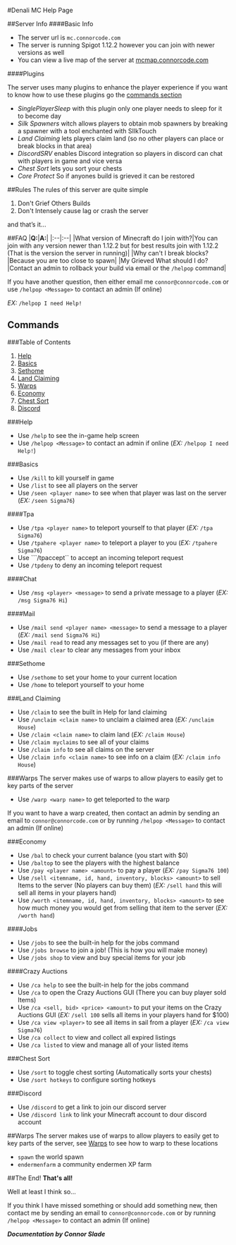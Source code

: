 #Denali MC Help Page

##Server Info
####Basic Info

- The server url is ```mc.connorcode.com```
- The server is running Spigot 1.12.2 however you can join with newer versions as well
- You can view a live map of the server at [mcmap.connorcode.com](http://mcmap.connorcode.com)

####Plugins

The server uses many plugins to enhance the player experience if you want to know how to use these plugins go the [commands section](#commands)

- _SinglePlayerSleep_ with this plugin only one player needs to sleep for it to become day
- _Silk Spawners_ witch allows players to obtain mob spawners by breaking a spawner with a tool enchanted with SIlkTouch
- _Land Claiming_ lets players claim land (so no other players can place or break blocks in that area)
- _DiscordSRV_ enables Discord integration so players in discord can chat with players in game and vice versa
- _Chest Sort_ lets you sort your chests
- _Core Protect_ So if anyones build is grieved it can be restored

##Rules
The rules of this server are quite simple

1. Don't Grief Others Builds
2. Don't Intensely cause lag or crash the server

and that’s it...

##FAQ
|**Q:**|**A:**|
|:--|:--|
|What version of Minecraft do I join with?|You can join with any version newer than 1.12.2 but for best results join with 1.12.2 (That is the version the server in running)|
|Why can't I break blocks?|Because you are too close to spawn|
|My Grieved What should I do?|Contact an admin to rollback your build via email or the ```/helpop``` command|

If you have another question, then either email me ```connor@connorcode.com``` or use ```/helpop <Message>``` to contact an admin (If online) 

*EX:* ```/helpop I need Help!```

## Commands
###Table of Contents
1. [Help](#help)
2. [Basics](#Basics)
2. [Sethome](#sethome)
3. [Land Claiming](#land-claiming)
4. [Warps](#warps)
5. [Economy](#economy)
6. [Chest Sort](#chest-sort)
7. [Discord](#discord)


###Help
- Use ```/help``` to see the in-game help screen
- Use ```/helpop <Message>``` to contact an admin if online (*EX:* ```/helpop I need Help!```)

###Basics
- Use ```/kill``` to kill yourself in game
- Use ```/list``` to see all players on the server
- Use ```/seen <player name>``` to see when that player was last on the server (*EX:* ```/seen Sigma76```)

####Tpa

- Use ```/tpa <player name>``` to teleport yourself to that player (*EX:* ```/tpa Sigma76```)
- Use ```/tpahere <player name>``` to teleport a player to you (*EX:* ```/tpahere Sigma76```)
- Use ```/tpaccept`` to accept an incoming teleport request
- Use ```/tpdeny``` to deny an incoming teleport request

####Chat

- Use ```/msg <player> <message>``` to send a private message to a player (*EX:* ```/msg Sigma76 Hi```)

####Mail

- Use ```/mail send <player name> <message>``` to send a message to a player (*EX:* ```/mail send Sigma76 Hi```)
- Use ```/mail read``` to read any messages set to you (if there are any)
- Use ```/mail clear``` to clear any messages from your inbox


###Sethome
- Use ```/sethome``` to set your home to your current location
- Use ```/home``` to teleport yourself to your home

###Land Claiming
- Use ```/claim``` to see the built in Help for land claiming
- Use ```/unclaim <claim name>``` to unclaim a claimed area (*EX:* ```/unclaim House```)
- Use ```/claim <claim name>``` to claim land (*EX:* ```/claim House```)
- Use ```/claim myclaims``` to see all of your claims
- Use ```/claim info``` to see all claims on the server
- Use ```/claim info <claim name>``` to see info on a claim (*EX:* ```/claim info House```)

###Warps
The server makes use of warps to allow players to easily get to key parts of the server

- Use ```/warp <warp name>``` to get teleported to the warp

If you want to have a warp created, then contact an admin by sending an email to ```connor@connorcode.com``` or by running ```/helpop <Message>``` to contact an admin (If online) 

###Economy
- Use ```/bal``` to check your current balance (you start with $0)
- Use ```/baltop``` to see the players with the highest balance
- Use ```/pay <player name> <amount>``` to pay a player (*EX:* ```/pay Sigma76 100```)
- Use ```/sell <itemname, id, hand, inventory, blocks> <amount>``` to sell Items to the server (No players can buy them) (*EX:* ```/sell hand``` this will sell all items in your players hand)
- Use ```/worth <itemname, id, hand, inventory, blocks> <amount>``` to see how much money you would get from selling that item to the server (*EX:* ```/worth hand```)

####Jobs

- Use ```/jobs``` to see the built-in help for the jobs command
- Use ```/jobs browse``` to join a job! (This is how you will make money)
- Use ```/jobs shop``` to view and buy special items for your job

####Crazy Auctions

- Use ```/ca help``` to see the built-in help for the jobs command
- Use ```/ca``` to open the Crazy Auctions GUI (There you can buy player sold Items)
- Use ```/ca <sell, bid> <price> <amount>``` to put your items on the Crazy Auctions GUI (*EX:* ```/sell 100``` sells all items in your players hand for $100)
- Use ```/ca view <player>``` to see all items in sail from a player (*EX:* ```/ca view Sigma76```)
- Use ```/ca collect``` to view and collect all expired listings
- Use ```/ca listed``` to view and manage all of your listed items

###Chest Sort

- Use ```/sort``` to toggle chest sorting (Automatically sorts your chests)
- Use ```/sort hotkeys``` to configure sorting hotkeys

###Discord
- Use ```/discord``` to get a link to join our discord server
- Use ```/discord link``` to link your Minecraft account to dour discord account

##Warps
The server makes use of warps to allow players to easily get to key parts of the server, see [Warps](#warps) to see how to warp to these locations

- ```spawn``` the world spawn
- ```endermenfarm``` a community endermen XP farm

##The End!
**That's all!**

Well at least I think so...

If you think I have missed something or should add something new, then contact me by sending an email to ```connor@connorcode.com``` or by running ```/helpop <Message>``` to contact an admin (If online) 

***_Documentation by Connor Slade_***
